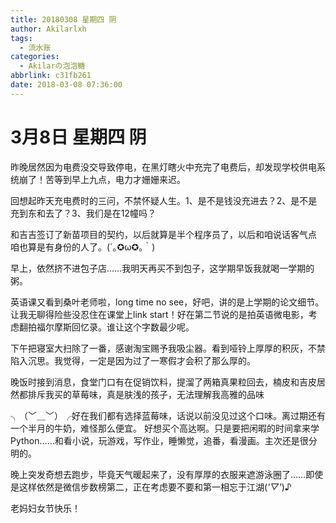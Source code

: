 ```yaml
---
title: 20180308 星期四 阴
author: Akilarlxh
tags:
  - 流水账
categories:
  - Akilarの泡泡糖
abbrlink: c31fb261
date: 2018-03-08 07:36:00
---
```

# 3月8日 星期四 阴

昨晚居然因为电费没交导致停电，在黑灯瞎火中充完了电费后，却发现学校供电系统崩了！苦等到早上九点，电力才姗姗来迟。

回想起昨天充电费时的三问，不禁怀疑人生。1、是不是钱没充进去？2、是不是充到东和去了？3、我们是在12幢吗？

和吉吉签订了新苗项目的契约，以后就算是半个程序员了，以后和咱说话客气点 咱也算是有身份的人了。(´｡✪ω✪｡｀)

早上，依然挤不进包子店……我明天再买不到包子，这学期早饭我就喝一学期的粥。

英语课又看到桑叶老师啦，long time no see，好吧，讲的是上学期的论文细节。让我无聊得险些没忍住在课堂上link start！好在第二节说的是拍英语微电影，考虑翻拍福尔摩斯回忆录。谁让这个字数最少呢。

下午把寝室大扫除了一番，感谢淘宝赐予我吸尘器。看到哑铃上厚厚的积灰，不禁陷入沉思。我觉得，一定是因为过了一寒假才会积了那么厚的。

晚饭时接到消息，食堂门口有在促销饮料，提溜了两箱真果粒回去，楠皮和吉皮居然都排斥我买的草莓味，真是肤浅的孩子，无法理解我高雅的品味

╮（﹀＿﹀）╭好在我们都有选择蓝莓味，话说以前没见过这个口味。离过期还有一个半月的牛奶，难怪那么便宜。
好想买个高达啊。只是要把闲暇的时间拿来学Python……和看小说，玩游戏，写作业，睡懒觉，追番，看漫画。主次还是很分明的。

晚上突发奇想去跑步，毕竟天气暖起来了，没有厚厚的衣服来遮游泳圈了……即使是这样依然是微信步数榜第二，正在考虑要不要和第一相忘于江湖(*'▽'*)♪

老妈妇女节快乐！